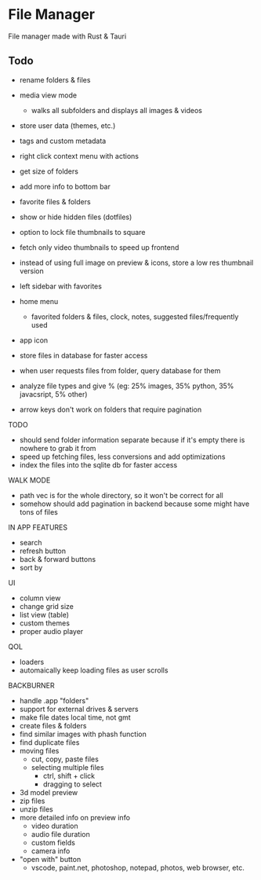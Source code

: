 # File Manager

File manager made with Rust & Tauri

## Todo

- rename folders & files
- media view mode
  - walks all subfolders and displays all images & videos 
- store user data (themes, etc.)
- tags and custom metadata
- right click context menu with actions
- get size of folders
- add more info to bottom bar

- favorite files & folders
- show or hide hidden files (dotfiles)
- option to lock file thumbnails to square
- fetch only video thumbnails to speed up frontend
- instead of using full image on preview & icons, store a low res thumbnail version
- left sidebar with favorites
- home menu
  - favorited folders & files, clock, notes, suggested files/frequently used
- app icon


- store files in database for faster access
- when user requests files from folder, query database for them

- analyze file types and give % (eg: 25% images, 35% python, 35% javacsript, 5% other)

- arrow keys don't work on folders that require pagination

TODO
- should send folder information separate because if it's empty there is nowhere to grab it from
- speed up fetching files, less conversions and add optimizations
- index the files into the sqlite db for faster access

WALK MODE
- path vec is for the whole directory, so it won't be correct for all
- somehow should add pagination in backend because some might have tons of files

IN APP FEATURES
- search
- refresh button
- back & forward buttons
- sort by

UI
- column view
- change grid size
- list view (table)
- custom themes
- proper audio player


QOL
- loaders
- automaically keep loading files as user scrolls


BACKBURNER
- handle .app "folders"
- support for external drives & servers
- make file dates local time, not gmt
- create files & folders
- find similar images with phash function
- find duplicate files
- moving files
  - cut, copy, paste files
  - selecting multiple files
    - ctrl, shift + click
    - dragging to select
- 3d model preview
- zip files
- unzip files
- more detailed info on preview info
  - video duration
  - audio file duration
  - custom fields
  - camera info
- "open with" button
  - vscode, paint.net, photoshop, notepad, photos, web browser, etc.